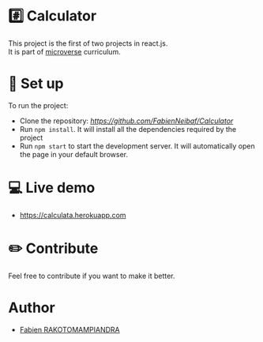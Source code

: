 # :hash: Calculator

This project is the first of two projects in react.js.  
It is part of [microverse](https://www.microverse.org/) curriculum.

# :electric_plug: Set up

To run the project:

- Clone the repository: _https://github.com/FabienNeibaf/Calculator_
- Run `npm install`. It will install all the dependencies required by the project
- Run `npm start` to start the development server. It will automatically open the page in your default browser.

# :computer: Live demo

- https://calculata.herokuapp.com

# :pencil2: Contribute

Feel free to contribute if you want to make it better.

# Author

- [Fabien RAKOTOMAMPIANDRA](https://github.com/FabienNeibaf/)
